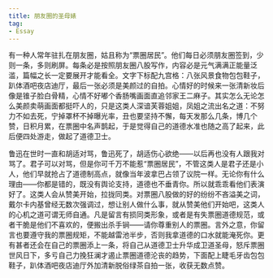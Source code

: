 ```yaml
---
title: 朋友圈的圣母婊
tag: 
- Essay
---
```


有一种人常年驻扎在朋友圈，姑且称为“票圈居民”。他们每日必须朋友圈签到，少则一条，多则刷屏。每条必是按照朋友圈八股写作，内容必是元气满满正能量泛滥，篇幅之长一定要展开才能看全。文字下标配九宫格：八张风景食物包包鞋子，趴体酒吧夜店迪厅，最后一张必须是美颜过的自拍。心情好的时候来一张清新妆后像是锥子脸白骨精，心情不好嘟个香肠嘴画面直追邻家王二麻子。其实怎么无论怎么美颜卖萌画面都挺吓人的，只是这类人深谙芙蓉姐姐，凤姐之流出名之道：不努力不如去死，宁掉罩杯不掉曝光率，丑也要坚持不懈，每天发那么几条，博几个赞，日积月累，在票圈中名声鹊起，于是觉得自己的道德水准也随之高了起来，此后便四处游走，做起了道德卫士。

鲁迅在世时一直和胡适对骂，鲁迅死了，胡适伤心欲绝——以后再也没有人跟我对骂了。君子可以对骂，但是你可千万不能惹“票圈居民”，不管这类人是君子还是小人，他们早就抢占了道德制高点，就像当年波拿巴占领了议院一样。无论你有什么理由——你都是错的，既没有舆论支持，道德也不垂青你。所以就乖乖看他们表演好了。这类人会从赞美开始，拉拢同类。对票圈八股做的好的纷纷不吝溢美之词，戴尔卡内基曾经无数次强调过，想让别人做什么事，就从赞美他们开始吧，这类人的心机之道可谓无师自通。凡是留言有损同类形象，或者是有失票圈道德规范，或者干脆是他们不喜欢的，便搬出杀手锏——请你尊重别人的票圈。言外之意，你留言也要遵守我的票圈规矩，不能越雷池半步，否则我拿道德的口水就能淹死你。更有甚者还会在自己的票圈添上一条，将自己从道德卫士升华成卫道圣母，怒斥票圈世风日下，多亏自己力挽狂澜才遏止票圈道德沦丧的趋势，下面配上睫毛牙齿包包鞋子，趴体酒吧夜店迪厅外加清新脱俗绿茶自拍一张，收获无数点赞。
